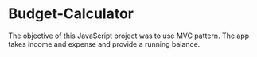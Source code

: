 # Budget-Calculator
The objective of this JavaScript project was to use MVC pattern. The app takes income and expense and provide a running balance.
